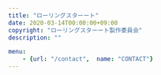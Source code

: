 ```yaml
---
title: "ローリングスターート"
date: 2020-03-14T00:00:00+09:00
copyright: "ローリングスターート製作委員会"
description: ""

menu:
    - {url: "/contact",  name: "CONTACT"}
---
```

